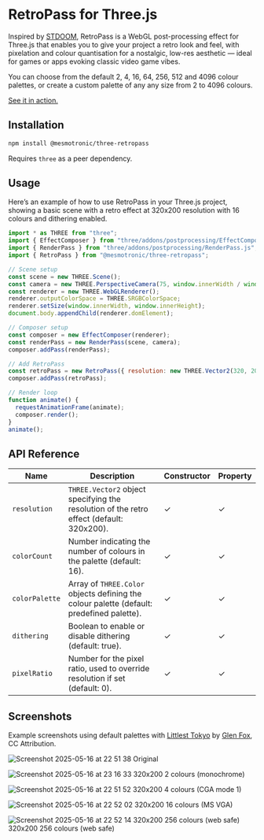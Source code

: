 # RetroPass for Three.js

Inspired by [STDOOM](https://github.com/indyjo/STDOOM), RetroPass is a WebGL post-processing effect for Three.js that enables you to give your project a retro look and feel, with pixelation and colour quantisation for a nostalgic, low-res aesthetic — ideal for games or apps evoking classic video game vibes.

You can choose from the default 2, 4, 16, 64, 256, 512 and 4096 colour palettes, or create a custom palette of any any size from 2 to 4096 colours.

[See it in action.](https://mesmotronic.github.io/three-retropass/)

## Installation

```bash
npm install @mesmotronic/three-retropass
```

Requires `three` as a peer dependency.

## Usage

Here’s an example of how to use RetroPass in your Three.js project, showing a basic scene with a retro effect at 320x200 resolution with 16 colours and dithering enabled.

```javascript
import * as THREE from "three";
import { EffectComposer } from "three/addons/postprocessing/EffectComposer.js";
import { RenderPass } from "three/addons/postprocessing/RenderPass.js";
import { RetroPass } from "@mesmotronic/three-retropass";

// Scene setup
const scene = new THREE.Scene();
const camera = new THREE.PerspectiveCamera(75, window.innerWidth / window.innerHeight, 0.1, 1000);
const renderer = new THREE.WebGLRenderer();
renderer.outputColorSpace = THREE.SRGBColorSpace;
renderer.setSize(window.innerWidth, window.innerHeight);
document.body.appendChild(renderer.domElement);

// Composer setup
const composer = new EffectComposer(renderer);
const renderPass = new RenderPass(scene, camera);
composer.addPass(renderPass);

// Add RetroPass
const retroPass = new RetroPass({ resolution: new THREE.Vector2(320, 200), colorCount: 16, dithering: true });
composer.addPass(retroPass);

// Render loop
function animate() {
  requestAnimationFrame(animate);
  composer.render();
}
animate();
```

## API Reference

| Name           | Description                                                                               | Constructor | Property |
| -------------- | ----------------------------------------------------------------------------------------- | ----------- | -------- |
| `resolution`   | `THREE.Vector2` object specifying the resolution of the retro effect (default: 320x200).  | ✓           | ✓        |
| `colorCount`   | Number indicating the number of colours in the palette (default: 16).                     | ✓           | ✓        |
| `colorPalette` | Array of `THREE.Color` objects defining the colour palette (default: predefined palette). | ✓           | ✓        |
| `dithering`    | Boolean to enable or disable dithering (default: true).                                   | ✓           | ✓        |
| `pixelRatio`   | Number for the pixel ratio, used to override resolution if set (default: 0).              | ✓           | ✓        |

## Screenshots

Example screenshots using default palettes with [Littlest Tokyo](https://artstation.com/artwork/1AGwX) by
[Glen Fox](https://artstation.com/glenatron), CC Attribution.

![Screenshot 2025-05-16 at 22 51 38](https://github.com/user-attachments/assets/a5eb9b18-8802-4a25-96fc-449dbedf170e)
Original

![Screenshot 2025-05-16 at 23 16 33](https://github.com/user-attachments/assets/e2897897-ee3c-4a8f-802c-7d185e0ab70d)
320x200 2 colours (monochrome)

![Screenshot 2025-05-16 at 22 51 52](https://github.com/user-attachments/assets/a3f68162-2e72-4b10-a2c1-b35e24f62489)
320x200 4 colours (CGA mode 1)

![Screenshot 2025-05-16 at 22 52 02](https://github.com/user-attachments/assets/bab38ec2-fe22-453b-ac3e-81f818b7bb73)
320x200 16 colours (MS VGA)

![Screenshot 2025-05-16 at 22 52 14](https://github.com/user-attachments/assets/980d0cee-39a0-43e5-b816-937412b8e4d9)
320x200 256 colours (web safe)
320x200 256 colours (web safe)

